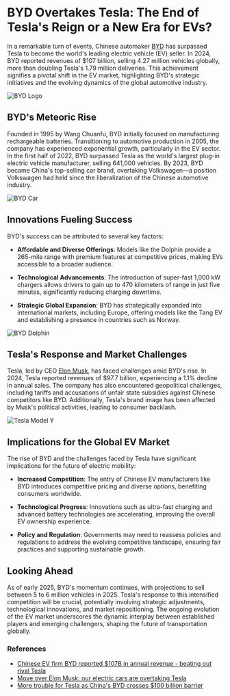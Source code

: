 # BYD Overtakes Tesla: The End of Tesla's Reign or a New Era for EVs?

In a remarkable turn of events, Chinese automaker [BYD](https://en.wikipedia.org/wiki/BYD_Auto) has surpassed Tesla to become the world's leading electric vehicle (EV) seller. In 2024, BYD reported revenues of $107 billion, selling 4.27 million vehicles globally, more than doubling Tesla's 1.79 million deliveries. This achievement signifies a pivotal shift in the EV market, highlighting BYD's strategic initiatives and the evolving dynamics of the global automotive industry.

![BYD Logo](https://upload.wikimedia.org/wikipedia/commons/thumb/4/42/BYD_logo.svg/2560px-BYD_logo.svg.png)

## BYD's Meteoric Rise

Founded in 1995 by Wang Chuanfu, BYD initially focused on manufacturing rechargeable batteries. Transitioning to automotive production in 2005, the company has experienced exponential growth, particularly in the EV sector. In the first half of 2022, BYD surpassed Tesla as the world's largest plug-in electric vehicle manufacturer, selling 641,000 vehicles. By 2023, BYD became China's top-selling car brand, overtaking Volkswagen—a position Volkswagen had held since the liberalization of the Chinese automotive industry.

![BYD Car](https://upload.wikimedia.org/wikipedia/commons/thumb/4/47/BYD_Auto_%28BYD_Seal%29.jpg/1024px-BYD_Auto_%28BYD_Seal%29.jpg)

## Innovations Fueling Success

BYD's success can be attributed to several key factors:

- **Affordable and Diverse Offerings**: Models like the Dolphin provide a 265-mile range with premium features at competitive prices, making EVs accessible to a broader audience.
  
- **Technological Advancements**: The introduction of super-fast 1,000 kW chargers allows drivers to gain up to 470 kilometers of range in just five minutes, significantly reducing charging downtime.

- **Strategic Global Expansion**: BYD has strategically expanded into international markets, including Europe, offering models like the Tang EV and establishing a presence in countries such as Norway.

![BYD Dolphin](https://upload.wikimedia.org/wikipedia/commons/thumb/a/a0/BYD_Dolphin_2023.jpg/1024px-BYD_Dolphin_2023.jpg)

## Tesla's Response and Market Challenges

Tesla, led by CEO [Elon Musk](https://en.wikipedia.org/wiki/Elon_Musk), has faced challenges amid BYD's rise. In 2024, Tesla reported revenues of $97.7 billion, experiencing a 1.1% decline in annual sales. The company has also encountered geopolitical challenges, including tariffs and accusations of unfair state subsidies against Chinese competitors like BYD. Additionally, Tesla's brand image has been affected by Musk's political activities, leading to consumer backlash.

![Tesla Model Y](https://upload.wikimedia.org/wikipedia/commons/thumb/5/58/Tesla_Model_Y_2020.jpg/1024px-Tesla_Model_Y_2020.jpg)

## Implications for the Global EV Market

The rise of BYD and the challenges faced by Tesla have significant implications for the future of electric mobility:

- **Increased Competition**: The entry of Chinese EV manufacturers like BYD introduces competitive pricing and diverse options, benefiting consumers worldwide.
  
- **Technological Progress**: Innovations such as ultra-fast charging and advanced battery technologies are accelerating, improving the overall EV ownership experience.

- **Policy and Regulation**: Governments may need to reassess policies and regulations to address the evolving competitive landscape, ensuring fair practices and supporting sustainable growth.

## Looking Ahead

As of early 2025, BYD's momentum continues, with projections to sell between 5 to 6 million vehicles in 2025. Tesla's response to this intensified competition will be crucial, potentially involving strategic adjustments, technological innovations, and market repositioning. The ongoing evolution of the EV market underscores the dynamic interplay between established players and emerging challengers, shaping the future of transportation globally.

### References

- [Chinese EV firm BYD reported $107B in annual revenue - beating out rival Tesla](https://nypost.com/2025/03/24/business/chinese-ev-firm-byd-reported-107b-in-revenue-beats-tesla/?utm_source=chatgpt.com)
- [Move over Elon Musk: our electric cars are overtaking Tesla](https://www.thetimes.co.uk/article/move-over-elon-musk-our-electric-cars-at-byd-are-overtaking-tesla-xblnb9kzr?utm_source=chatgpt.com)
- [More trouble for Tesla as China's BYD crosses $100 billion barrier](https://www.businessinsider.com/byd-china-crosses-100-billion-barrier-trouble-tesla-elon-musk-2025-3?utm_source=chatgpt.com)
